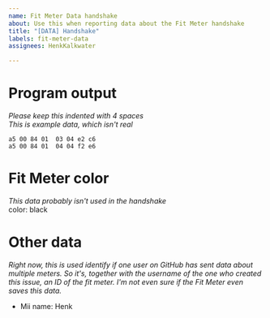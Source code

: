 ```yaml
---
name: Fit Meter Data handshake
about: Use this when reporting data about the Fit Meter handshake
title: "[DATA] Handshake"
labels: fit-meter-data
assignees: HenkKalkwater

---
```


# Program output
*Please keep this indented with 4 spaces*   
*This is example data, which isn't real*   

    a5 00 84 01  03 04 e2 c6
    a5 00 84 01  04 04 f2 e6

# Fit Meter color
*This data probably isn't used in the handshake*  
color: black



# Other data
*Right now, this is used identify if one user on GitHub has sent data about multiple meters. So it's, together with the username of the one who created this issue, an ID of the fit meter. I'm not even sure if the Fit Meter even saves this data.*
* Mii name: Henk
